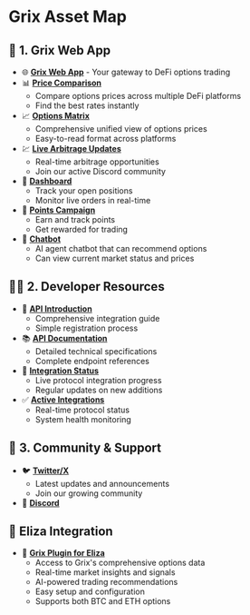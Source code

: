 # Grix Asset Map

## 🚀 1. Grix Web App

- 🌐 [**Grix Web App**](https://app.grix.finance) - Your gateway to DeFi options trading
- 📊 [**Price Comparison**](https://app.grix.finance/prices?positionType=long&asset=ETH&optionType=call&tradeType=vanilla)
  - Compare options prices across multiple DeFi platforms
  - Find the best rates instantly
- 📈 [**Options Matrix**](https://app.grix.finance/optionsMatrix?asset=BTC&optionType=call)
  - Comprehensive unified view of options prices
  - Easy-to-read format across platforms
- 💹 [**Live Arbitrage Updates**](https://discord.gg/Qr7cgTru)
  - Real-time arbitrage opportunities
  - Join our active Discord community
- 📱 [**Dashboard**](https://app.grix.finance/orders?positionsTableType=Positions&ordersTableType=LiveOrders)
  - Track your open positions
  - Monitor live orders in real-time
- 💯 [**Points Campaign**](https://app.grix.finance/points)
  - Earn and track points
  - Get rewarded for trading
- 🤖 [**Chatbot**](https://app.grix.finance/chat)
  - AI agent chatbot that can recommend options
  - Can view current market status and prices

## 👨‍💻 2. Developer Resources

- 📖 [**API Introduction**](https://github.com/grixprotocol/defi-options-hub/blob/main/api/README.md)
  - Comprehensive integration guide
  - Simple registration process
- 📚 [**API Documentation**](https://grix.apidocumentation.com)
  - Detailed technical specifications
  - Complete endpoint references
- 🔄 [**Integration Status**](https://github.com/grixprotocol/defi-options-adapters)
  - Live protocol integration progress
  - Regular updates on new additions
- ✅ [**Active Integrations**](https://app.grix.finance/status)
  - Real-time protocol status
  - System health monitoring

## 🤝 3. Community & Support

- 🐦 [**Twitter/X**](https://x.com/GrixFinance)
  - Latest updates and announcements
  - Join our growing community
- 💬 [**Discord**](https://t.co/YPGAhKlcUV)

## 🤖 Eliza Integration

-   🔌 [**Grix Plugin for Eliza**](https://github.com/grixprotocol/plugin-grix)
    -   Access to Grix's comprehensive options data
    -   Real-time market insights and signals
    -   AI-powered trading recommendations
    -   Easy setup and configuration
    -   Supports both BTC and ETH options